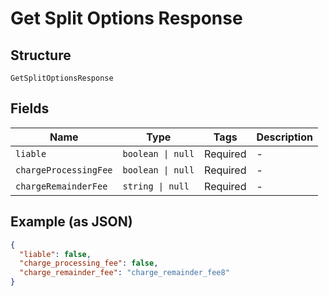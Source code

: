 
# Get Split Options Response

## Structure

`GetSplitOptionsResponse`

## Fields

| Name | Type | Tags | Description |
|  --- | --- | --- | --- |
| `liable` | `boolean \| null` | Required | - |
| `chargeProcessingFee` | `boolean \| null` | Required | - |
| `chargeRemainderFee` | `string \| null` | Required | - |

## Example (as JSON)

```json
{
  "liable": false,
  "charge_processing_fee": false,
  "charge_remainder_fee": "charge_remainder_fee8"
}
```

